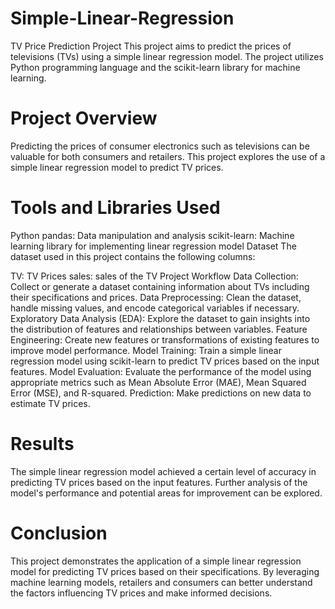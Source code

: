 # Simple-Linear-Regression
TV Price Prediction Project
This project aims to predict the prices of televisions (TVs) using a simple linear regression model. The project utilizes Python programming language and the scikit-learn library for machine learning.

# Project Overview
Predicting the prices of consumer electronics such as televisions can be valuable for both consumers and retailers. This project explores the use of a simple linear regression model to predict TV prices.

# Tools and Libraries Used
Python
pandas: Data manipulation and analysis
scikit-learn: Machine learning library for implementing linear regression model
Dataset
The dataset used in this project contains the following columns:

TV: TV Prices
sales: sales of the TV
Project Workflow
Data Collection: Collect or generate a dataset containing information about TVs including their specifications and prices.
Data Preprocessing: Clean the dataset, handle missing values, and encode categorical variables if necessary.
Exploratory Data Analysis (EDA): Explore the dataset to gain insights into the distribution of features and relationships between variables.
Feature Engineering: Create new features or transformations of existing features to improve model performance.
Model Training: Train a simple linear regression model using scikit-learn to predict TV prices based on the input features.
Model Evaluation: Evaluate the performance of the model using appropriate metrics such as Mean Absolute Error (MAE), Mean Squared Error (MSE), and R-squared.
Prediction: Make predictions on new data to estimate TV prices.
# Results
The simple linear regression model achieved a certain level of accuracy in predicting TV prices based on the input features. Further analysis of the model's performance and potential areas for improvement can be explored.

# Conclusion
This project demonstrates the application of a simple linear regression model for predicting TV prices based on their specifications. By leveraging machine learning models, retailers and consumers can better understand the factors influencing TV prices and make informed decisions.
